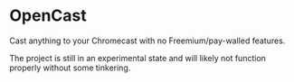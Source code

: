 # OpenCast
Cast anything to your Chromecast with no Freemium/pay-walled features.

The project is still in an experimental state and will likely not function properly without some tinkering.
